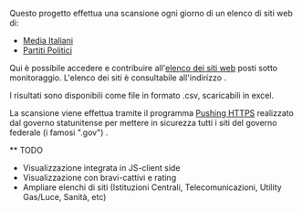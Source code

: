 Questo progetto effettua una scansione ogni giorno di un elenco di siti web di:
* [Media Italiani](https://github.com/sicurezzadeimedia/italia/blob/master/media-risultati.csv)
* [Partiti Politici](https://github.com/sicurezzadeimedia/italia/blob/master/politica-risultati.csv)

Qui è possibile accedere e contribuire all'[elenco dei siti web](https://docs.google.com/spreadsheets/d/13LgBSMgU4f268OLtVWqLqy3z3nbL--EWKuUetMTuD1E) posti sotto monitoraggio.
L'elenco dei siti è consultabile all'indirizzo  .

I risultati sono disponibili come file in formato .csv, scaricabili in excel.

La scansione viene effettua tramite il programma [Pushing HTTPS](https://github.com/dhs-ncats/pshtt) realizzato dal governo statunitense per mettere in sicurezza tutti i siti del governo federale (i famosi ".gov") .


** TODO
* Visualizzazione integrata in JS-client side
* Visualizzazione con bravi-cattivi e rating
* Ampliare elenchi di siti (Istituzioni Centrali, Telecomunicazioni, Utility Gas/Luce, Sanità, etc)
